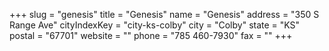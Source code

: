 +++
slug = "genesis"
title = "Genesis"
name = "Genesis"
address = "350 S Range Ave"
cityIndexKey = "city-ks-colby"
city = "Colby"
state = "KS"
postal = "67701"
website = ""
phone = "785 460-7930"
fax = ""
+++
